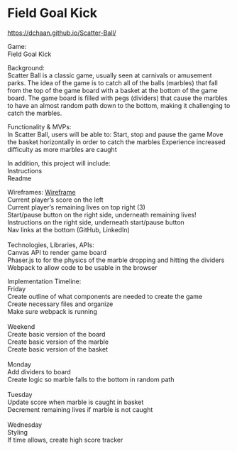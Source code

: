 # Field Goal Kick
https://dchaan.github.io/Scatter-Ball/

Game: 
<br>Field Goal Kick

Background: 
<br>
Scatter Ball is a classic game, usually seen at carnivals or amusement parks. The idea of the game is to catch all of the balls (marbles) that fall from the top of the game board with a basket at the bottom of the game board. The game board is filled with pegs (dividers) that cause the marbles to have an almost random path down to the bottom, making it challenging to catch the marbles.

Functionality & MVPs: 
<br>
In Scatter Ball, users will be able to:
Start, stop and pause the game
Move the basket horizontally in order to catch the marbles
Experience increased difficulty as more marbles are caught

In addition, this project will include:
<br>
Instructions
<br>
Readme


Wireframes: [Wireframe](https://user-images.githubusercontent.com/86130893/139481045-e5db9a93-1c60-46db-921c-35a4e75a09b4.png)
<br>
Current player’s score on the left
<br>
Current player’s remaining lives on top right (3)
<br>
Start/pause button on the right side, underneath remaining lives!
<br>
Instructions on the right side, underneath start/pause button
<br>
Nav links at the bottom (GitHub, LinkedIn)
<br><br>
Technologies, Libraries, APIs: 
<br>
Canvas API to render game board
<br>
Phaser.js to for the physics of the marble dropping and hitting the dividers
<br>
Webpack to allow code to be usable in the browser

Implementation Timeline:
<br>
Friday 
<br>
Create outline of what components are needed to create the game
<br>
Create necessary files and organize 
<br>
Make sure webpack is running
<br><br>
Weekend
<br>
Create basic version of the board
<br>
Create basic version of the marble
<br>
Create basic version of the basket
<br><br>
Monday
<br>
Add dividers to board
<br>
Create logic so marble falls to the bottom in random path
<br><br>
Tuesday
<br>
Update score when marble is caught in basket
<br>
Decrement remaining lives if marble is not caught
<br><br>
Wednesday
<br>
Styling
<br>
If time allows, create high score tracker
